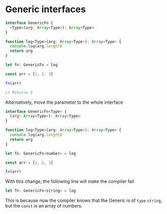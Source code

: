 # Generic interfaces

```js
interface GenericFn {
  <Type>(arg: Array<Type>): Array<Type>
}

function log<Type>(arg: Array<Type>): Array<Type> {
  console.log(arg.length)
  return arg
}

let fn: GenericFn = log

const arr = [1, 2, 3]

fn(arr)

// Returns 3
```

Alternatively, move the parameter to the whole interface

```js
interface GenericFn<Type> {
  (arg: Array<Type>): Array<Type>
}

function log<Type>(arg: Array<Type>): Array<Type> {
  console.log(arg.length)
  return arg
}

let fn: GenericFn<number> = log

const arr = [1, 2, 3]

fn(arr)
```

With this change, the following line will make the compiler fail

```js
let fn: GenericFn<string> = log
```

This is because now the compiler knows that the Generic is of `type` `string`, but the `const` is an array of numbers.